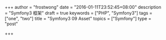 +++
author = "frostwong"
date = "2016-01-11T23:52:45+08:00"
description = "Symfony3 框架"
draft = true
keywords = ["PHP", "Symfony3"]
tags = ["one", "two"]
title = "Symfony3 09 Asset"
topics = ["Symfony"]
type = "post"

+++

